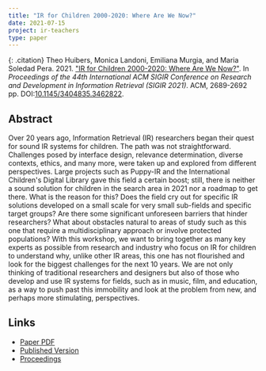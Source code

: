 ```yaml
---
title: "IR for Children 2000-2020: Where Are We Now?"
date: 2021-07-15
project: ir-teachers
type: paper
---
```



{: .citation}
Theo Huibers, Monica Landoni, Emiliana Murgia, and Maria Soledad Pera. 2021. ["IR for Children 2000-2020: Where Are We Now?"](#). In <cite>Proceedings of the 44th International ACM SIGIR Conference on Research and Development in Information Retrieval (SIGIR 2021)</cite>. ACM,  2689-2692 pp. DOI:[10.1145/3404835.3462822](https://doi.org/10.1145/3404835.3462822).

## Abstract

Over 20 years ago, Information Retrieval (IR) researchers began their quest for sound IR systems for children. The path was not straightforward. Challenges posed by interface design, relevance determination, diverse contexts, ethics, and many more, were taken up and explored from different perspectives. Large projects such as Puppy-IR and the International Children's Digital Library gave this field a certain boost; still, there is neither a sound solution for children in the search area in 2021 nor a roadmap to get there. What is the reason for this? Does the field cry out for specific IR solutions developed on a small scale for very small sub-fields and specific target groups? Are there some significant unforeseen barriers that hinder researchers? What about obstacles natural to areas of study such as this one that require a multidisciplinary approach or involve protected populations? With this workshop, we want to bring together as many key experts as possible from research and industry who focus on IR for children to understand why, unlike other IR areas, this one has not flourished and look for the biggest challenges for the next 10 years. We are not only thinking of traditional researchers and designers but also of those who develop and use IR systems for fields, such as in music, film, and education, as a way to push past this immobility and look at the problem from new, and perhaps more stimulating, perspectives.

## Links

* [Paper PDF](https://dl.acm.org/doi/pdf/10.1145/3404835.3462822)
* [Published Version](https://dl.acm.org/doi/abs/10.1145/3404835.3462822)
* [Proceedings](https://dl.acm.org/doi/proceedings/10.1145/3404835)
